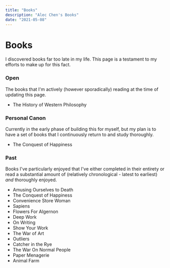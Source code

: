 ```yaml
---
title: "Books"
description: "Alec Chen's Books"
date: "2021-05-08"
---
```


# Books 

I discovered books far too late in my life. This page is a testament to my efforts to make up for this fact.

### Open

The books that I'm actively (however sporadically) reading at the time of updating this page.

- The History of Western Philosophy

### Personal Canon

Currently in the early phase of building this for myself, but my plan is to have a set of books
that I continuously return to and study thoroughly.

- The Conquest of Happiness

### Past

Books I've particularly enjoyed that I've either completed in their entirety or read a substantial amount of (relatively chronological - latest to earliest) *and* thoroughly enjoyed.

- Amusing Ourselves to Death
- The Conquest of Happiness
- Convenience Store Woman
- Sapiens
- Flowers For Algernon
- Deep Work
- On Writing
- Show Your Work
- The War of Art
- Outliers
- Catcher in the Rye
- The War On Normal People
- Paper Menagerie
- Animal Farm
